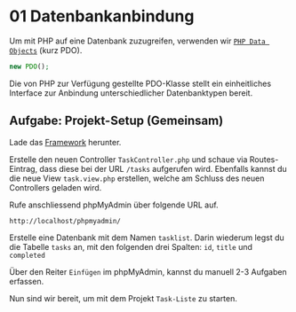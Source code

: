 # 01 Datenbankanbindung

Um mit PHP auf eine Datenbank zuzugreifen, verwenden wir [`PHP Data Objects`](http://php.net/book.pdo) \(kurz PDO\).

```php
new PDO();
```

Die von PHP zur Verfügung gestellte PDO-Klasse stellt ein einheitliches Interface zur Anbindung unterschiedlicher Datenbanktypen bereit.

## Aufgabe: Projekt-Setup \(Gemeinsam\)

Lade das [Framework](.source/../../../.source/_Framework.zip) herunter.
   
Erstelle den neuen Controller `TaskController.php` und schaue via Routes-Eintrag, dass diese bei der URL `/tasks` aufgerufen wird. Ebenfalls kannst du die neue View `task.view.php` erstellen, welche am Schluss des neuen Controllers geladen wird.

Rufe anschliessend phpMyAdmin über folgende URL auf.

```text
http://localhost/phpmyadmin/
```

Erstelle eine Datenbank mit dem Namen `tasklist`. Darin wiederum legst du die Tabelle `tasks` an, mit den folgenden drei Spalten: `id`, `title` und `completed`

Über den Reiter `Einfügen` im phpMyAdmin, kannst du manuell 2-3 Aufgaben erfassen.

Nun sind wir bereit, um mit dem Projekt `Task-Liste` zu starten.

